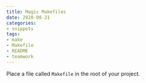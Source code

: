 ```yaml
---
title: Magic Makefiles
date: 2020-08-31
categories:
- snippets
tags:
- make
- Makefile
- README
- teamwork
---
```


Place a file called `Makefile` in the root of your project.
